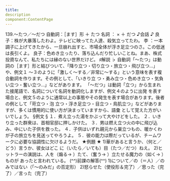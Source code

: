 ```yaml
---
title:
description
component:ContentPage
---
```



139.～たつ／～だつ
自動詞：［ます］形 ＋ たつ
名詞 ： × ＋ だつ
♪会話 ♪
良子：株が大暴落したわよ。テレビに映ってた人達、殺気立ってたわ。
李 ：一本調子に上げてきたから、一旦崩れ出すと、市場全体が浮き足立つのさ。この低迷は長引くよ。 良子：色めき立ったり、落ち込んだり忙しいことね。まあ、株式投資なんて、私たちには縁のない世界だけど。
♯解説 ♭
自動詞「～たつ」は動詞の［ます］形と結びついて、「降り立つ・切り立つ・旅立つ・飛び立つ…」や、例文１
～３のように「激しく～する／非常に～する」という意味を表す複合動詞を作ります。その例として、「いきり立 つ・勇み立つ・色めき立つ・気負い立つ・奮い立つ…」などがあります。
「～だつ」は動詞「立つ」から生まれた接尾語で、名詞について名詞を動詞化しますが、例文４のように出発 を表す場合と、例文５のように通常以上の事態やその発生を表す場合があります。後者の例として「苛立つ・泡 立つ・浮き足立つ・目立つ・鳥肌立つ」などがありますが、多くは慣用的に使い方が決まっていますから、語彙 として覚えた方がいいでしょう。
§例文 §
１．煮え立った湯をかぶって大やけどをした。
２．いきり立った群衆は、首相官邸に押しかけた。
３．男は燃え立つ火の中に飛び込み、中にいた子供を救った。
４．子供はいずれ親元から巣立つもの、暖かくわが子の旅立ちを見送ってやろうよ。
５．彼の能力は際だっているが、チームワークに必要な協調性に欠けるようだ。
★例題 ★
1)華があると言うか、（何と／どう）言うか、彼女はどこ に（いたら／いても）目（たつ／だつ）ねえ。
2)ヒットラーの演説は、人を（煽る→ ）たて、（奮う→ ）立たせる魔力の（如く→ ）ものが あったと言われている。
(^^)前課の解答(^^)
1)について／の（＝人）／のみではない（「～のみだ」の否定形）
2)怒らせた（使役形＆完了）／思った（完了）／言った（完了）

